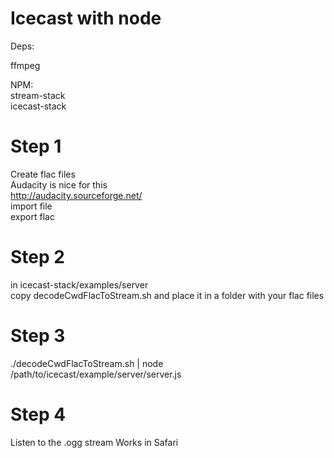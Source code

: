 Icecast with node
=======================
Deps:

ffmpeg

NPM:  
stream-stack  
icecast-stack  


Step 1
==============
Create flac files  
Audacity is nice for this  
http://audacity.sourceforge.net/  
import file  
export flac  

Step 2
==============
in icecast-stack/examples/server  
copy decodeCwdFlacToStream.sh and place it in a folder with your flac files  

Step 3
==============
./decodeCwdFlacToStream.sh | node /path/to/icecast/example/server/server.js



Step 4
============
Listen to the .ogg stream
Works in Safari

